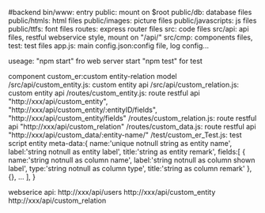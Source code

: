 #backend
bin/www: entry
public: mount on $root
public/db: database files
public/htmls: html files
public/images: picture files
public/javascripts: js files
public/ttfs: font files
routes: express router files
src: code files
src/api: api files, restful webservice style, mount on "/api/"
src/cmp: components files,
test: test files
app.js: main
config.json:config file, log config...

useage:
    "npm start" fro web server start
    "npm test" for test

component custom_er:custom entity-relation model
    /src/api/custom_entity.js: custom entity api
    /src/api/custom_relation.js: custom entity api
    /routes/custom_entity.js: route restful api "http://xxx/api/custom_entity", "http://xxx/api/custom_entity/:entityID/fields", "http://xxx/api/custom_entity/fields"
    /routes/custom_relation.js: route restful api "http://xxx/api/custom_relation"
    /routes/custom_data.js: route restful api "http://xxx/api/custom_data/:entity-name/"
    /test/custom_er_Test.js: test script
	entity meta-data:{
		name:'unique notnull string as entity name',
		label:'string notnull as entity label',
		title:'string as entity remark',
		fields:[
			{
				name:'string notnull as column name',
				label:'string notnull as column shown label',
				type:'string notnull as column type',
				title:'string as column remark'
			},
			{},
			...
		],
	}



webserice api:
http://xxx/api/users
http://xxx/api/custom_entity
http://xxx/api/custom_relation
